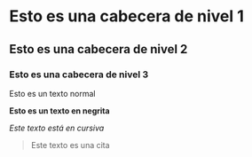 # Esto es una cabecera de nivel 1
## Esto es una cabecera de nivel 2
### Esto es una cabecera de nivel 3

Esto es un texto normal

**Esto es un texto en negrita**

*Este texto está en cursiva*

> Este texto es una cita
